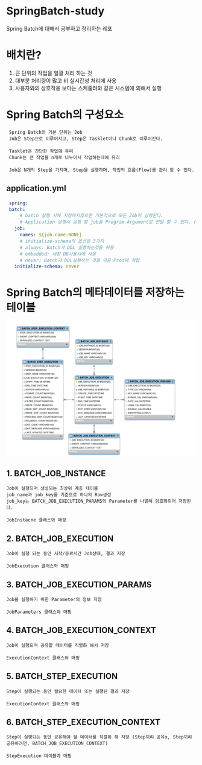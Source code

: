 # SpringBatch-study
Spring Batch에 대해서 공부하고 정리하는 레포

# 배치란?
 1. 큰 단위의 작업을 일괄 처리 하는 것
 2. 대부분 처리량이 많고 비 실시간성 처리에 사용
 3. 사용자와의 상호작용 보다는 스케줄러와 같은 시스템에 의해서 실행
 
 # Spring Batch의 구성요소
 ```
  Spring Batch의 기본 단위는 Job
  Job은 Step으로 이루어지고, Step은 Tasklet이나 Chunk로 이루어진다.
  
  Tasklet은 간단한 작업에 유리
  Chunk는 큰 작업을 n개로 나누어서 작업하는데에 유리
  
  Job은 N개의 Step을 가지며, Step을 실행하며, 작업의 흐름(Flow)를 관리 할 수 있다.
 ```
 ## application.yml
 ```yml
  spring:
  batch:
      # batch 실행 시에 지정하지않으면 기본적으로 모든 Job이 실행된다.
      # Application 실행시 실행 할 job을 Program Argument로 전달 할 수 있다. (없다면 아무것도 실행x)
    job:
      names: ${job.name:NONE}
      # initialize-schema의 옵션은 3가지
      # always: Batch가 DDL 실행하는것을 허용
      # embedded: 내장 DB사용시에 사용
      # never: Batch가 DDL실행하는 것을 막음 Prod에 적합
    initialize-schema: never
 ```
 
 
 # Spring Batch의 메타데이터를 저장하는 테이블
 ![MetaTable](https://github.com/ktj1997/SpringBatch-study/blob/master/src/main/resources/static/Batch%20Meta%20table.png)
 
 ## 1. BATCH_JOB_INSTANCE
 ```
 Job이 실행되며 생성되는 최상위 계층 테이블
 job_name과 job_key를 기준으로 하나의 Row생성
 job_key는 BATCH_JOB_EXECUTION_PARAMS의 Parameter를 나열해 암호화되어 저장된다.
 
 JobInstacne 클래스와 매핑
```

 ## 2. BATCH_JOB_EXECUTION
 ```
 Job이 실행 되는 동안 시작/종료시간 Job상태, 결과 저장
 
 JobExecution 클래스와 매핑
 ```
 
 ## 3. BATCH_JOB_EXECUTION_PARAMS
 ```
 Job을 실행하기 위한 Parameter의 정보 저장
 
 JobParameters 클래스와 매핑
 ```
 
 ## 4. BATCH_JOB_EXECUTION_CONTEXT
 ```
 Job이 실행되며 공유할 데이터를 직렬화 해서 저장
 
 ExecutionContext 클래스와 매핑
 ```
 
 ## 5. BATCH_STEP_EXECUTION
 ```
 Step이 실행되는 동안 필요한 데이터 또는 실행된 결과 저장 

 ExecutionContext 클래스와 매핑
```
 
 ## 6. BATCH_STEP_EXECUTION_CONTEXT
 ```
 Step이 실행되는 동안 공유해야 할 데이터를 직렬화 해 저장 (Step끼리 공유x, Step끼리 공유하려면, BATCH_JOB_EXECUTION_CONTEXT)
 
 StepExecution 테이블과 매핑
 ```
